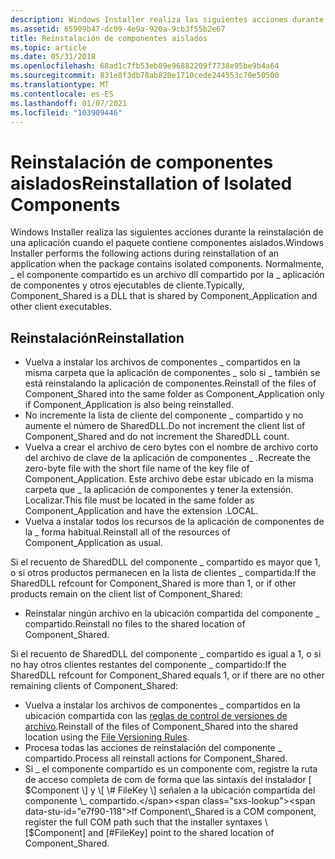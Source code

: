 ```yaml
---
description: Windows Installer realiza las siguientes acciones durante la reinstalación de una aplicación cuando el paquete contiene componentes aislados. Normalmente, \_ el componente compartido es un archivo dll compartido por la \_ aplicación de componentes y otros ejecutables de cliente.
ms.assetid: 65909b47-dc09-4e9a-920a-9cb3f55b2e67
title: Reinstalación de componentes aislados
ms.topic: article
ms.date: 05/31/2018
ms.openlocfilehash: 68ad1c7fb53eb09e96882209f7738e95be9b4a64
ms.sourcegitcommit: 831e8f3db78ab820e1710cede244553c70e50500
ms.translationtype: MT
ms.contentlocale: es-ES
ms.lasthandoff: 01/07/2021
ms.locfileid: "103909446"
---
```

# <a name="reinstallation-of-isolated-components"></a><span data-ttu-id="e7f90-104">Reinstalación de componentes aislados</span><span class="sxs-lookup"><span data-stu-id="e7f90-104">Reinstallation of Isolated Components</span></span>

<span data-ttu-id="e7f90-105">Windows Installer realiza las siguientes acciones durante la reinstalación de una aplicación cuando el paquete contiene componentes aislados.</span><span class="sxs-lookup"><span data-stu-id="e7f90-105">Windows Installer performs the following actions during reinstallation of an application when the package contains isolated components.</span></span> <span data-ttu-id="e7f90-106">Normalmente, \_ el componente compartido es un archivo dll compartido por la \_ aplicación de componentes y otros ejecutables de cliente.</span><span class="sxs-lookup"><span data-stu-id="e7f90-106">Typically, Component\_Shared is a DLL that is shared by Component\_Application and other client executables.</span></span>

## <a name="reinstallation"></a><span data-ttu-id="e7f90-107">Reinstalación</span><span class="sxs-lookup"><span data-stu-id="e7f90-107">Reinstallation</span></span>

-   <span data-ttu-id="e7f90-108">Vuelva a instalar los archivos de componentes \_ compartidos en la misma carpeta que la aplicación de componentes \_ solo si \_ también se está reinstalando la aplicación de componentes.</span><span class="sxs-lookup"><span data-stu-id="e7f90-108">Reinstall of the files of Component\_Shared into the same folder as Component\_Application only if Component\_Application is also being reinstalled.</span></span>
-   <span data-ttu-id="e7f90-109">No incremente la lista de cliente del componente \_ compartido y no aumente el número de SharedDLL.</span><span class="sxs-lookup"><span data-stu-id="e7f90-109">Do not increment the client list of Component\_Shared and do not increment the SharedDLL count.</span></span>
-   <span data-ttu-id="e7f90-110">Vuelva a crear el archivo de cero bytes con el nombre de archivo corto del archivo de clave de la aplicación de componentes \_ .</span><span class="sxs-lookup"><span data-stu-id="e7f90-110">Recreate the zero-byte file with the short file name of the key file of Component\_Application.</span></span> <span data-ttu-id="e7f90-111">Este archivo debe estar ubicado en la misma carpeta que \_ la aplicación de componentes y tener la extensión. Localizar.</span><span class="sxs-lookup"><span data-stu-id="e7f90-111">This file must be located in the same folder as Component\_Application and have the extension .LOCAL.</span></span>
-   <span data-ttu-id="e7f90-112">Vuelva a instalar todos los recursos de la aplicación de componentes de la \_ forma habitual.</span><span class="sxs-lookup"><span data-stu-id="e7f90-112">Reinstall all of the resources of Component\_Application as usual.</span></span>

<span data-ttu-id="e7f90-113">Si el recuento de SharedDLL del componente \_ compartido es mayor que 1, o si otros productos permanecen en la lista de clientes \_ compartida:</span><span class="sxs-lookup"><span data-stu-id="e7f90-113">If the SharedDLL refcount for Component\_Shared is more than 1, or if other products remain on the client list of Component\_Shared:</span></span>

-   <span data-ttu-id="e7f90-114">Reinstalar ningún archivo en la ubicación compartida del componente \_ compartido.</span><span class="sxs-lookup"><span data-stu-id="e7f90-114">Reinstall no files to the shared location of Component\_Shared.</span></span>

<span data-ttu-id="e7f90-115">Si el recuento de SharedDLL del componente \_ compartido es igual a 1, o si no hay otros clientes restantes del componente \_ compartido:</span><span class="sxs-lookup"><span data-stu-id="e7f90-115">If the SharedDLL refcount for Component\_Shared equals 1, or if there are no other remaining clients of Component\_Shared:</span></span>

-   <span data-ttu-id="e7f90-116">Vuelva a instalar los archivos de componentes \_ compartidos en la ubicación compartida con las [reglas de control de versiones de archivo](file-versioning-rules.md).</span><span class="sxs-lookup"><span data-stu-id="e7f90-116">Reinstall of the files of Component\_Shared into the shared location using the [File Versioning Rules](file-versioning-rules.md).</span></span>
-   <span data-ttu-id="e7f90-117">Procesa todas las acciones de reinstalación del componente \_ compartido.</span><span class="sxs-lookup"><span data-stu-id="e7f90-117">Process all reinstall actions for Component\_Shared.</span></span>
-   <span data-ttu-id="e7f90-118">Si \_ el componente compartido es un componente com, registre la ruta de acceso completa de com de forma que las sintaxis del instalador \[ $Component \] y \[ \# FileKey \] señalen a la ubicación compartida del componente \_ compartido.</span><span class="sxs-lookup"><span data-stu-id="e7f90-118">If Component\_Shared is a COM component, register the full COM path such that the installer syntaxes \[$Component\] and \[\#FileKey\] point to the shared location of Component\_Shared.</span></span>

 

 



